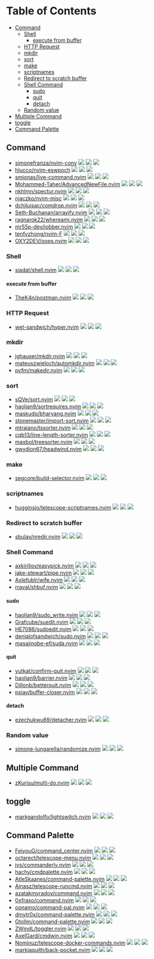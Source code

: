 # Table of Contents

<!-- toc -->

- [Command](#command)
  * [Shell](#shell)
    + [execute from buffer](#execute-from-buffer)
  * [HTTP Request](#http-request)
  * [mkdir](#mkdir)
  * [sort](#sort)
  * [make](#make)
  * [scriptnames](#scriptnames)
  * [Redirect to scratch buffer](#redirect-to-scratch-buffer)
  * [Shell Command](#shell-command)
    + [sudo](#sudo)
    + [quit](#quit)
    + [detach](#detach)
  * [Random value](#random-value)
- [Multiple Command](#multiple-command)
- [toggle](#toggle)
- [Command Palette](#command-palette)

<!-- tocstop -->

## Command

- [simonefranza/nvim-conv](https://github.com/simonefranza/nvim-conv) ![](https://img.shields.io/github/stars/simonefranza/nvim-conv) ![](https://img.shields.io/github/last-commit/simonefranza/nvim-conv) ![](https://img.shields.io/github/commit-activity/y/simonefranza/nvim-conv)
- [hlucco/nvim-eswpoch](https://github.com/hlucco/nvim-eswpoch) ![](https://img.shields.io/github/stars/hlucco/nvim-eswpoch) ![](https://img.shields.io/github/last-commit/hlucco/nvim-eswpoch) ![](https://img.shields.io/github/commit-activity/y/hlucco/nvim-eswpoch)
- [smjonas/live-command.nvim](https://github.com/smjonas/live-command.nvim) ![](https://img.shields.io/github/stars/smjonas/live-command.nvim) ![](https://img.shields.io/github/last-commit/smjonas/live-command.nvim) ![](https://img.shields.io/github/commit-activity/y/smjonas/live-command.nvim)
- [Mohammed-Taher/AdvancedNewFile.nvim](https://github.com/Mohammed-Taher/AdvancedNewFile.nvim) ![](https://img.shields.io/github/stars/Mohammed-Taher/AdvancedNewFile.nvim) ![](https://img.shields.io/github/last-commit/Mohammed-Taher/AdvancedNewFile.nvim) ![](https://img.shields.io/github/commit-activity/y/Mohammed-Taher/AdvancedNewFile.nvim)
- [nkhlmn/spectur.nvim](https://github.com/nkhlmn/spectur.nvim) ![](https://img.shields.io/github/stars/nkhlmn/spectur.nvim) ![](https://img.shields.io/github/last-commit/nkhlmn/spectur.nvim) ![](https://img.shields.io/github/commit-activity/y/nkhlmn/spectur.nvim)
- [njaczko/nvim-misc](https://github.com/njaczko/nvim-misc) ![](https://img.shields.io/github/stars/njaczko/nvim-misc) ![](https://img.shields.io/github/last-commit/njaczko/nvim-misc) ![](https://img.shields.io/github/commit-activity/y/njaczko/nvim-misc)
- [dchiluisac/comdrop.nvim](https://github.com/dchiluisac/comdrop.nvim) ![](https://img.shields.io/github/stars/dchiluisac/comdrop.nvim) ![](https://img.shields.io/github/last-commit/dchiluisac/comdrop.nvim) ![](https://img.shields.io/github/commit-activity/y/dchiluisac/comdrop.nvim)
- [Seth-Buchanan/arrayify.nvim](https://github.com/Seth-Buchanan/arrayify.nvim) ![](https://img.shields.io/github/stars/Seth-Buchanan/arrayify.nvim) ![](https://img.shields.io/github/last-commit/Seth-Buchanan/arrayify.nvim) ![](https://img.shields.io/github/commit-activity/y/Seth-Buchanan/arrayify.nvim)
- [ragnarok22/whereami.nvim](https://github.com/ragnarok22/whereami.nvim) ![](https://img.shields.io/github/stars/ragnarok22/whereami.nvim) ![](https://img.shields.io/github/last-commit/ragnarok22/whereami.nvim) ![](https://img.shields.io/github/commit-activity/y/ragnarok22/whereami.nvim)
- [mr55p-dev/jobber.nvim](https://github.com/mr55p-dev/jobber.nvim) ![](https://img.shields.io/github/stars/mr55p-dev/jobber.nvim) ![](https://img.shields.io/github/last-commit/mr55p-dev/jobber.nvim) ![](https://img.shields.io/github/commit-activity/y/mr55p-dev/jobber.nvim)
- [tenfyzhong/nvim-F](https://github.com/tenfyzhong/nvim-F) ![](https://img.shields.io/github/stars/tenfyzhong/nvim-F) ![](https://img.shields.io/github/last-commit/tenfyzhong/nvim-F) ![](https://img.shields.io/github/commit-activity/y/tenfyzhong/nvim-F)
- [OXY2DEV/oops.nvim](https://github.com/OXY2DEV/oops.nvim) ![](https://img.shields.io/github/stars/OXY2DEV/oops.nvim) ![](https://img.shields.io/github/last-commit/OXY2DEV/oops.nvim) ![](https://img.shields.io/github/commit-activity/y/OXY2DEV/oops.nvim)

### Shell

- [siadat/shell.nvim](https://github.com/siadat/shell.nvim) ![](https://img.shields.io/github/stars/siadat/shell.nvim) ![](https://img.shields.io/github/last-commit/siadat/shell.nvim) ![](https://img.shields.io/github/commit-activity/y/siadat/shell.nvim)

#### execute from buffer

- [TheK4n/postman.nvim](https://github.com/TheK4n/postman.nvim) ![](https://img.shields.io/github/stars/TheK4n/postman.nvim) ![](https://img.shields.io/github/last-commit/TheK4n/postman.nvim) ![](https://img.shields.io/github/commit-activity/y/TheK4n/postman.nvim)

### HTTP Request

- [wet-sandwich/hyper.nvim](https://github.com/wet-sandwich/hyper.nvim) ![](https://img.shields.io/github/stars/wet-sandwich/hyper.nvim) ![](https://img.shields.io/github/last-commit/wet-sandwich/hyper.nvim) ![](https://img.shields.io/github/commit-activity/y/wet-sandwich/hyper.nvim)

### mkdir

- [jghauser/mkdir.nvim](https://github.com/jghauser/mkdir.nvim) ![](https://img.shields.io/github/stars/jghauser/mkdir.nvim) ![](https://img.shields.io/github/last-commit/jghauser/mkdir.nvim) ![](https://img.shields.io/github/commit-activity/y/jghauser/mkdir.nvim)
- [mateuszwieloch/automkdir.nvim](https://github.com/mateuszwieloch/automkdir.nvim) ![](https://img.shields.io/github/stars/mateuszwieloch/automkdir.nvim) ![](https://img.shields.io/github/last-commit/mateuszwieloch/automkdir.nvim) ![](https://img.shields.io/github/commit-activity/y/mateuszwieloch/automkdir.nvim)
- [pvfm/makedir.nvim](https://github.com/pvfm/makedir.nvim) ![](https://img.shields.io/github/stars/pvfm/makedir.nvim) ![](https://img.shields.io/github/last-commit/pvfm/makedir.nvim) ![](https://img.shields.io/github/commit-activity/y/pvfm/makedir.nvim)

### sort

- [sQVe/sort.nvim](https://github.com/sQVe/sort.nvim) ![](https://img.shields.io/github/stars/sQVe/sort.nvim) ![](https://img.shields.io/github/last-commit/sQVe/sort.nvim) ![](https://img.shields.io/github/commit-activity/y/sQVe/sort.nvim)
- [haolian9/sortrequires.nvim](https://github.com/haolian9/sortrequires.nvim) ![](https://img.shields.io/github/stars/haolian9/sortrequires.nvim) ![](https://img.shields.io/github/last-commit/haolian9/sortrequires.nvim) ![](https://img.shields.io/github/commit-activity/y/haolian9/sortrequires.nvim)
- [maskudo/bharyang.nvim](https://github.com/maskudo/bharyang.nvim) ![](https://img.shields.io/github/stars/maskudo/bharyang.nvim) ![](https://img.shields.io/github/last-commit/maskudo/bharyang.nvim) ![](https://img.shields.io/github/commit-activity/y/maskudo/bharyang.nvim)
- [stonemaster/import-sort.nvim](https://github.com/stonemaster/import-sort.nvim) ![](https://img.shields.io/github/stars/stonemaster/import-sort.nvim) ![](https://img.shields.io/github/last-commit/stonemaster/import-sort.nvim) ![](https://img.shields.io/github/commit-activity/y/stonemaster/import-sort.nvim)
- [mtrajano/tssorter.nvim](https://github.com/mtrajano/tssorter.nvim) ![](https://img.shields.io/github/stars/mtrajano/tssorter.nvim) ![](https://img.shields.io/github/last-commit/mtrajano/tssorter.nvim) ![](https://img.shields.io/github/commit-activity/y/mtrajano/tssorter.nvim)
- [cqb13/line-length-sorter.nvim](https://github.com/cqb13/line-length-sorter.nvim) ![](https://img.shields.io/github/stars/cqb13/line-length-sorter.nvim) ![](https://img.shields.io/github/last-commit/cqb13/line-length-sorter.nvim) ![](https://img.shields.io/github/commit-activity/y/cqb13/line-length-sorter.nvim)
- [maxbol/treesorter.nvim](https://github.com/maxbol/treesorter.nvim) ![](https://img.shields.io/github/stars/maxbol/treesorter.nvim) ![](https://img.shields.io/github/last-commit/maxbol/treesorter.nvim) ![](https://img.shields.io/github/commit-activity/y/maxbol/treesorter.nvim)
- [gwydion67/headwind.nvim](https://github.com/gwydion67/headwind.nvim) ![](https://img.shields.io/github/stars/gwydion67/headwind.nvim) ![](https://img.shields.io/github/last-commit/gwydion67/headwind.nvim) ![](https://img.shields.io/github/commit-activity/y/gwydion67/headwind.nvim)

### make

- [segcore/build-selector.nvim](https://github.com/segcore/build-selector.nvim) ![](https://img.shields.io/github/stars/segcore/build-selector.nvim) ![](https://img.shields.io/github/last-commit/segcore/build-selector.nvim) ![](https://img.shields.io/github/commit-activity/y/segcore/build-selector.nvim)

### scriptnames

- [hugginsio/telescope-scriptnames.nvim](https://github.com/hugginsio/telescope-scriptnames.nvim) ![](https://img.shields.io/github/stars/hugginsio/telescope-scriptnames.nvim) ![](https://img.shields.io/github/last-commit/hugginsio/telescope-scriptnames.nvim) ![](https://img.shields.io/github/commit-activity/y/hugginsio/telescope-scriptnames.nvim)

### Redirect to scratch buffer

- [sbulav/nredir.nvim](https://github.com/sbulav/nredir.nvim) ![](https://img.shields.io/github/stars/sbulav/nredir.nvim) ![](https://img.shields.io/github/last-commit/sbulav/nredir.nvim) ![](https://img.shields.io/github/commit-activity/y/sbulav/nredir.nvim)

### Shell Command

- [axkirillov/easypick.nvim](https://github.com/axkirillov/easypick.nvim) ![](https://img.shields.io/github/stars/axkirillov/easypick.nvim) ![](https://img.shields.io/github/last-commit/axkirillov/easypick.nvim) ![](https://img.shields.io/github/commit-activity/y/axkirillov/easypick.nvim)
- [jake-stewart/pipe.nvim](https://github.com/jake-stewart/pipe.nvim) ![](https://img.shields.io/github/stars/jake-stewart/pipe.nvim) ![](https://img.shields.io/github/last-commit/jake-stewart/pipe.nvim) ![](https://img.shields.io/github/commit-activity/y/jake-stewart/pipe.nvim)
- [Axlefublr/wife.nvim](https://github.com/Axlefublr/wife.nvim) ![](https://img.shields.io/github/stars/Axlefublr/wife.nvim) ![](https://img.shields.io/github/last-commit/Axlefublr/wife.nvim) ![](https://img.shields.io/github/commit-activity/y/Axlefublr/wife.nvim)
- [rraval/shbuf.nvim](https://github.com/rraval/shbuf.nvim) ![](https://img.shields.io/github/stars/rraval/shbuf.nvim) ![](https://img.shields.io/github/last-commit/rraval/shbuf.nvim) ![](https://img.shields.io/github/commit-activity/y/rraval/shbuf.nvim)

#### sudo

- [haolian9/sudo_write.nvim](https://github.com/haolian9/sudo_write.nvim) ![](https://img.shields.io/github/stars/haolian9/sudo_write.nvim) ![](https://img.shields.io/github/last-commit/haolian9/sudo_write.nvim) ![](https://img.shields.io/github/commit-activity/y/haolian9/sudo_write.nvim)
- [Grafcube/suedit.nvim](https://github.com/Grafcube/suedit.nvim) ![](https://img.shields.io/github/stars/Grafcube/suedit.nvim) ![](https://img.shields.io/github/last-commit/Grafcube/suedit.nvim) ![](https://img.shields.io/github/commit-activity/y/Grafcube/suedit.nvim)
- [HE7086/sudoedit.nvim](https://github.com/HE7086/sudoedit.nvim) ![](https://img.shields.io/github/stars/HE7086/sudoedit.nvim) ![](https://img.shields.io/github/last-commit/HE7086/sudoedit.nvim) ![](https://img.shields.io/github/commit-activity/y/HE7086/sudoedit.nvim)
- [denialofsandwich/sudo.nvim](https://github.com/denialofsandwich/sudo.nvim) ![](https://img.shields.io/github/stars/denialofsandwich/sudo.nvim) ![](https://img.shields.io/github/last-commit/denialofsandwich/sudo.nvim) ![](https://img.shields.io/github/commit-activity/y/denialofsandwich/sudo.nvim)
- [masajinobe-ef/suda.nvim](https://github.com/masajinobe-ef/suda.nvim) ![](https://img.shields.io/github/stars/masajinobe-ef/suda.nvim) ![](https://img.shields.io/github/last-commit/masajinobe-ef/suda.nvim) ![](https://img.shields.io/github/commit-activity/y/masajinobe-ef/suda.nvim)

#### quit

- [yutkat/confirm-quit.nvim](https://github.com/yutkat/confirm-quit.nvim) ![](https://img.shields.io/github/stars/yutkat/confirm-quit.nvim) ![](https://img.shields.io/github/last-commit/yutkat/confirm-quit.nvim) ![](https://img.shields.io/github/commit-activity/y/yutkat/confirm-quit.nvim)
- [haolian9/barrier.nvim](https://github.com/haolian9/barrier.nvim) ![](https://img.shields.io/github/stars/haolian9/barrier.nvim) ![](https://img.shields.io/github/last-commit/haolian9/barrier.nvim) ![](https://img.shields.io/github/commit-activity/y/haolian9/barrier.nvim)
- [Dillonb/betterquit.nvim](https://github.com/Dillonb/betterquit.nvim) ![](https://img.shields.io/github/stars/Dillonb/betterquit.nvim) ![](https://img.shields.io/github/last-commit/Dillonb/betterquit.nvim) ![](https://img.shields.io/github/commit-activity/y/Dillonb/betterquit.nvim)
- [psjay/buffer-closer.nvim](https://github.com/psjay/buffer-closer.nvim) ![](https://img.shields.io/github/stars/psjay/buffer-closer.nvim) ![](https://img.shields.io/github/last-commit/psjay/buffer-closer.nvim) ![](https://img.shields.io/github/commit-activity/y/psjay/buffer-closer.nvim)

#### detach

- [ezechukwu69/detacher.nvim](https://github.com/ezechukwu69/detacher.nvim) ![](https://img.shields.io/github/stars/ezechukwu69/detacher.nvim) ![](https://img.shields.io/github/last-commit/ezechukwu69/detacher.nvim) ![](https://img.shields.io/github/commit-activity/y/ezechukwu69/detacher.nvim)

### Random value

- [simone-lungarella/randomize.nvim](https://github.com/simone-lungarella/randomize.nvim) ![](https://img.shields.io/github/stars/simone-lungarella/randomize.nvim) ![](https://img.shields.io/github/last-commit/simone-lungarella/randomize.nvim) ![](https://img.shields.io/github/commit-activity/y/simone-lungarella/randomize.nvim)

## Multiple Command

- [zKurisu/multi-do.nvim](https://github.com/zKurisu/multi-do.nvim) ![](https://img.shields.io/github/stars/zKurisu/multi-do.nvim) ![](https://img.shields.io/github/last-commit/zKurisu/multi-do.nvim) ![](https://img.shields.io/github/commit-activity/y/zKurisu/multi-do.nvim)

## toggle

- [markgandolfo/lightswitch.nvim](https://github.com/markgandolfo/lightswitch.nvim) ![](https://img.shields.io/github/stars/markgandolfo/lightswitch.nvim) ![](https://img.shields.io/github/last-commit/markgandolfo/lightswitch.nvim) ![](https://img.shields.io/github/commit-activity/y/markgandolfo/lightswitch.nvim)

## Command Palette

- [FeiyouG/command_center.nvim](https://github.com/FeiyouG/command_center.nvim) ![](https://img.shields.io/github/stars/FeiyouG/command_center.nvim) ![](https://img.shields.io/github/last-commit/FeiyouG/command_center.nvim) ![](https://img.shields.io/github/commit-activity/y/FeiyouG/command_center.nvim)
- [octarect/telescope-menu.nvim](https://github.com/octarect/telescope-menu.nvim) ![](https://img.shields.io/github/stars/octarect/telescope-menu.nvim) ![](https://img.shields.io/github/last-commit/octarect/telescope-menu.nvim) ![](https://img.shields.io/github/commit-activity/y/octarect/telescope-menu.nvim)
- [jvs/commanderly.nvim](https://github.com/jvs/commanderly.nvim) ![](https://img.shields.io/github/stars/jvs/commanderly.nvim) ![](https://img.shields.io/github/last-commit/jvs/commanderly.nvim) ![](https://img.shields.io/github/commit-activity/y/jvs/commanderly.nvim)
- [hachy/cmdpalette.nvim](https://github.com/hachy/cmdpalette.nvim) ![](https://img.shields.io/github/stars/hachy/cmdpalette.nvim) ![](https://img.shields.io/github/last-commit/hachy/cmdpalette.nvim) ![](https://img.shields.io/github/commit-activity/y/hachy/cmdpalette.nvim)
- [AtleSkaanes/command-palette.nvim](https://github.com/AtleSkaanes/command-palette.nvim) ![](https://img.shields.io/github/stars/AtleSkaanes/command-palette.nvim) ![](https://img.shields.io/github/last-commit/AtleSkaanes/command-palette.nvim) ![](https://img.shields.io/github/commit-activity/y/AtleSkaanes/command-palette.nvim)
- [Ajnasz/telescope-runcmd.nvim](https://github.com/Ajnasz/telescope-runcmd.nvim) ![](https://img.shields.io/github/stars/Ajnasz/telescope-runcmd.nvim) ![](https://img.shields.io/github/last-commit/Ajnasz/telescope-runcmd.nvim) ![](https://img.shields.io/github/commit-activity/y/Ajnasz/telescope-runcmd.nvim)
- [azatakmyradov/command.nvim](https://github.com/azatakmyradov/command.nvim) ![](https://img.shields.io/github/stars/azatakmyradov/command.nvim) ![](https://img.shields.io/github/last-commit/azatakmyradov/command.nvim) ![](https://img.shields.io/github/commit-activity/y/azatakmyradov/command.nvim)
- [0xfraso/command.nvim](https://github.com/0xfraso/command.nvim) ![](https://img.shields.io/github/stars/0xfraso/command.nvim) ![](https://img.shields.io/github/last-commit/0xfraso/command.nvim) ![](https://img.shields.io/github/commit-activity/y/0xfraso/command.nvim)
- [oonamo/command-pal.nvim](https://github.com/oonamo/command-pal.nvim) ![](https://img.shields.io/github/stars/oonamo/command-pal.nvim) ![](https://img.shields.io/github/last-commit/oonamo/command-pal.nvim) ![](https://img.shields.io/github/commit-activity/y/oonamo/command-pal.nvim)
- [dmytr0x/command-palette.nvim](https://github.com/dmytr0x/command-palette.nvim) ![](https://img.shields.io/github/stars/dmytr0x/command-palette.nvim) ![](https://img.shields.io/github/last-commit/dmytr0x/command-palette.nvim) ![](https://img.shields.io/github/commit-activity/y/dmytr0x/command-palette.nvim)
- [Gtollm/command-palette.nvim](https://github.com/Gtollm/command-palette.nvim) ![](https://img.shields.io/github/stars/Gtollm/command-palette.nvim) ![](https://img.shields.io/github/last-commit/Gtollm/command-palette.nvim) ![](https://img.shields.io/github/commit-activity/y/Gtollm/command-palette.nvim)
- [ZWindL/toggler.nvim](https://github.com/ZWindL/toggler.nvim) ![](https://img.shields.io/github/stars/ZWindL/toggler.nvim) ![](https://img.shields.io/github/last-commit/ZWindL/toggler.nvim) ![](https://img.shields.io/github/commit-activity/y/ZWindL/toggler.nvim)
- [AxelGard/cmdwin.nvim](https://github.com/AxelGard/cmdwin.nvim) ![](https://img.shields.io/github/stars/AxelGard/cmdwin.nvim) ![](https://img.shields.io/github/last-commit/AxelGard/cmdwin.nvim) ![](https://img.shields.io/github/commit-activity/y/AxelGard/cmdwin.nvim)
- [Nominuz/telescope-docker-commands.nvim](https://github.com/Nominuz/telescope-docker-commands.nvim) ![](https://img.shields.io/github/stars/Nominuz/telescope-docker-commands.nvim) ![](https://img.shields.io/github/last-commit/Nominuz/telescope-docker-commands.nvim) ![](https://img.shields.io/github/commit-activity/y/Nominuz/telescope-docker-commands.nvim)
- [markjaquith/back-pocket.nvim](https://github.com/markjaquith/back-pocket.nvim) ![](https://img.shields.io/github/stars/markjaquith/back-pocket.nvim) ![](https://img.shields.io/github/last-commit/markjaquith/back-pocket.nvim) ![](https://img.shields.io/github/commit-activity/y/markjaquith/back-pocket.nvim)
